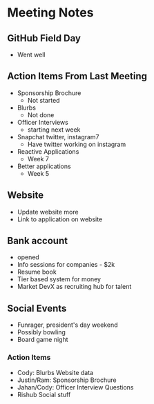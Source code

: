 # Meeting Notes

## GitHub Field Day
- Went well

## Action Items From Last Meeting
- Sponsorship Brochure
    - Not started
- Blurbs
    - Not done
- Officer Interviews
    - starting next week
- Snapchat twitter, instagram7
    - Have twitter working on instagram
- Reactive Applications
    - Week 7
- Better applications
    - Week 5

## Website
- Update website more
- Link to application on website

## Bank account
- opened
- Info sessions for companies - $2k
- Resume book 
- Tier based system for money
- Market DevX as recruiting hub for talent

## Social Events
- Funrager, president's day weekend
- Possibly bowling
- Board game night

### Action Items
- Cody:
    Blurbs
    Website data
- Justin/Ram:
    Sponsorship Brochure
- Jahan/Cody:
    Officer Interview Questions
- Rishub
    Social stuff